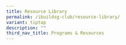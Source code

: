 ```yaml
---
title: Resource Library
permalink: /ibuildsg-club/resource-library/
variant: tiptap
description: ""
third_nav_title: Programs & Resources
---
```

<p></p>